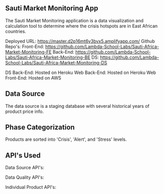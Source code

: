 ## Sauti Market Monitoring App

The Sauti Market Monitoring application is a data visualization and calculation tool to determine where the crisis hotspots are in East African countries. 

Deployed URL: https://master.d2p16mt6y3bvx5.amplifyapp.com/
Github Repo's: 
    Front-End: https://github.com/Lambda-School-Labs/Sauti-Africa-Market-Monitoring-FE
    Back-End: https://github.com/Lambda-School-Labs/Sauti-Africa-Market-Monitoring-BE 
    DS: https://github.com/Lambda-School-Labs/Sauti-Africa-Market-Monitoring-DS

DS Back-End: Hosted on Heroku
Web Back-End: Hosted on Heroku
Web Front-End: Hosted on AWS

## Data Source

The data source is a staging database with several historical years of product price info. 

## Phase Categorization

Products are sorted into 'Crisis', 'Alert', and 'Stress' levels. 

## API's Used

Data Source API's: 



Data Quality API's: 



Individual Product API's: 


